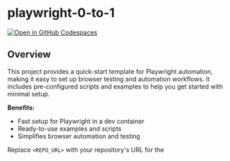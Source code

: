 # playwright-0-to-1

[![Open in GitHub Codespaces](https://github.com/codespaces/badge.svg)](https://github.com/codespaces/new?repo=<REPO_URL>&machine=standardLinux)

## Overview

This project provides a quick-start template for Playwright automation, making it easy to set up browser testing and automation workflows. It includes pre-configured scripts and examples to help you get started with minimal setup.

**Benefits:**
- Fast setup for Playwright in a dev container
- Ready-to-use examples and scripts
- Simplifies browser automation and testing

Replace `<REPO_URL>` with your repository's URL for the

